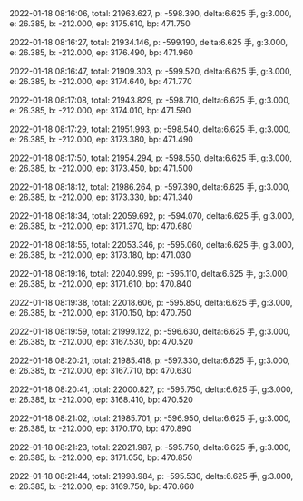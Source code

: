 2022-01-18 08:16:06, total: 21963.627, p: -598.390, delta:6.625 手, g:3.000, e: 26.385, b: -212.000, ep: 3175.610, bp: 471.750

2022-01-18 08:16:27, total: 21934.146, p: -599.190, delta:6.625 手, g:3.000, e: 26.385, b: -212.000, ep: 3176.490, bp: 471.960

2022-01-18 08:16:47, total: 21909.303, p: -599.520, delta:6.625 手, g:3.000, e: 26.385, b: -212.000, ep: 3174.640, bp: 471.770

2022-01-18 08:17:08, total: 21943.829, p: -598.710, delta:6.625 手, g:3.000, e: 26.385, b: -212.000, ep: 3174.010, bp: 471.590

2022-01-18 08:17:29, total: 21951.993, p: -598.540, delta:6.625 手, g:3.000, e: 26.385, b: -212.000, ep: 3173.380, bp: 471.490

2022-01-18 08:17:50, total: 21954.294, p: -598.550, delta:6.625 手, g:3.000, e: 26.385, b: -212.000, ep: 3173.450, bp: 471.500

2022-01-18 08:18:12, total: 21986.264, p: -597.390, delta:6.625 手, g:3.000, e: 26.385, b: -212.000, ep: 3173.330, bp: 471.340

2022-01-18 08:18:34, total: 22059.692, p: -594.070, delta:6.625 手, g:3.000, e: 26.385, b: -212.000, ep: 3171.370, bp: 470.680

2022-01-18 08:18:55, total: 22053.346, p: -595.060, delta:6.625 手, g:3.000, e: 26.385, b: -212.000, ep: 3173.180, bp: 471.030

2022-01-18 08:19:16, total: 22040.999, p: -595.110, delta:6.625 手, g:3.000, e: 26.385, b: -212.000, ep: 3171.610, bp: 470.840

2022-01-18 08:19:38, total: 22018.606, p: -595.850, delta:6.625 手, g:3.000, e: 26.385, b: -212.000, ep: 3170.150, bp: 470.750

2022-01-18 08:19:59, total: 21999.122, p: -596.630, delta:6.625 手, g:3.000, e: 26.385, b: -212.000, ep: 3167.530, bp: 470.520

2022-01-18 08:20:21, total: 21985.418, p: -597.330, delta:6.625 手, g:3.000, e: 26.385, b: -212.000, ep: 3167.710, bp: 470.630

2022-01-18 08:20:41, total: 22000.827, p: -595.750, delta:6.625 手, g:3.000, e: 26.385, b: -212.000, ep: 3168.410, bp: 470.520

2022-01-18 08:21:02, total: 21985.701, p: -596.950, delta:6.625 手, g:3.000, e: 26.385, b: -212.000, ep: 3170.170, bp: 470.890

2022-01-18 08:21:23, total: 22021.987, p: -595.750, delta:6.625 手, g:3.000, e: 26.385, b: -212.000, ep: 3171.050, bp: 470.850

2022-01-18 08:21:44, total: 21998.984, p: -595.530, delta:6.625 手, g:3.000, e: 26.385, b: -212.000, ep: 3169.750, bp: 470.660
